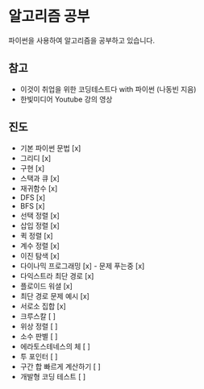 # 알고리즘 공부
파이썬을 사용하여 알고리즘을 공부하고 있습니다.

## 참고
 - 이것이 취업을 위한 코딩테스트다 with 파이썬 (나동빈 지음)
 - 한빛미디어 Youtube 강의 영상

## 진도
 - 기본 파이썬 문법 [x]
 - 그리디 [x]
 - 구현 [x]
 - 스택과 큐 [x]
 - 재귀함수 [x]
 - DFS [x]
 - BFS [x]
 - 선택 정렬 [x]
 - 삽입 정렬 [x]
 - 퀵 정렬 [x]
 - 계수 정렬 [x]
 - 이진 탐색 [x]
 - 다이나믹 프로그래밍 [x] - 문제 푸는중 [x]
 - 다익스트라 최단 경로 [x]
 - 플로이드 워셜 [x]
 - 최단 경로 문제 예시 [x]
 - 서로소 집합 [x]
 - 크루스칼 [ ]
 - 위상 정렬 [ ]
 - 소수 판별 [ ]
 - 에라토스테네스의 체 [ ]
 - 투 포인터 [ ]
 - 구간 합 빠르게 계산하기 [ ]
 - 개발형 코딩 테스트 [ ]